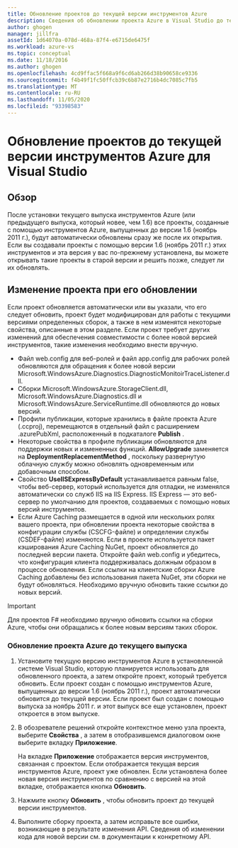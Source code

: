 ```yaml
---
title: Обновление проектов до текущей версии инструментов Azure
description: Сведения об обновлении проекта Azure в Visual Studio до текущей версии инструментов Azure
author: ghogen
manager: jillfra
assetId: 1d64070a-078d-468a-87f4-e6715de6475f
ms.workload: azure-vs
ms.topic: conceptual
ms.date: 11/18/2016
ms.author: ghogen
ms.openlocfilehash: 4cd9ffac5f668a9f6cd6ab266d38b90658ce9336
ms.sourcegitcommit: f4b49f1fc50ffcb39c6b87e2716b4dc7085c7fb5
ms.translationtype: MT
ms.contentlocale: ru-RU
ms.lasthandoff: 11/05/2020
ms.locfileid: "93398583"
---
```

# <a name="how-to-upgrade-projects-to-the-current-version-of-the-azure-tools-for-visual-studio"></a>Обновление проектов до текущей версии инструментов Azure для Visual Studio
## <a name="overview"></a>Обзор
После установки текущего выпуска инструментов Azure (или предыдущего выпуска, который новее, чем 1.6) все проекты, созданные с помощью инструментов Azure, выпущенных до версии 1.6 (ноябрь 2011 г.), будут автоматически обновлены сразу же после их открытия. Если вы создавали проекты с помощью версии 1.6 (ноябрь 2011 г.) этих инструментов и эта версия у вас по-прежнему установлена, вы можете открывать такие проекты в старой версии и решить позже, следует ли их обновлять.

## <a name="how-your-project-changes-when-you-upgrade-it"></a>Изменение проекта при его обновлении
Если проект обновляется автоматически или вы указали, что его следует обновить, проект будет модифицирован для работы с текущими версиями определенных сборок, а также в нем изменятся некоторые свойства, описанные в этом разделе. Если проект требует других изменений для обеспечения совместимости с более новой версией инструментов, такие изменения необходимо внести вручную.

* Файл web.config для веб-ролей и файл app.config для рабочих ролей обновляются для обращения к более новой версии Microsoft.WindowsAzure.Diagnostics.DiagnosticMonitoirTraceListener.dll.
* Сборки Microsoft.WindowsAzure.StorageClient.dll, Microsoft.WindowsAzure.Diagnostics.dll и Microsoft.WindowsAzure.ServiceRuntime.dll обновляются до новых версий.
* Профили публикации, которые хранились в файле проекта Azure (.ccproj), перемещаются в отдельный файл с расширением .azurePubXml, расположенный в подкаталоге **Publish** .
* Некоторые свойства в профиле публикации обновляются для поддержки новых и измененных функций. **AllowUpgrade** заменяется на **DeploymentReplacementMethod** , поскольку развернутую облачную службу можно обновлять одновременным или добавочным способом.
* Свойство **UseIISExpressByDefault** устанавливается равным false, чтобы веб-сервер, который используется для отладки, не изменялся автоматически со служб IIS на IIS Express. IIS Express — это веб-сервер по умолчанию для проектов, создаваемых с помощью новых версий инструментов.
* Если Azure Caching размещается в одной или нескольких ролях вашего проекта, при обновлении проекта некоторые свойства в конфигурации службы (CSCFG-файле) и определении службы (CSDEF-файле) изменяются. Если в проекте используется пакет кэширования Azure Caching NuGet, проект обновляется до последней версии пакета. Откройте файл web.config и убедитесь, что конфигурация клиента поддерживалась должным образом в процессе обновления. Если ссылки на клиентские сборки Azure Caching добавлены без использования пакета NuGet, эти сборки не будут обновляться. Необходимо вручную обновить такие ссылки до новых версий.

> [!IMPORTANT]
> Для проектов F# необходимо вручную обновить ссылки на сборки Azure, чтобы они обращались к более новым версиям таких сборок.
>
>

### <a name="how-to-upgrade-an-azure-project-to-the-current-release"></a>Обновление проекта Azure до текущего выпуска
1. Установите текущую версию инструментов Azure в установленной системе Visual Studio, которую планируется использовать для обновленного проекта, а затем откройте проект, который требуется обновить. Если проект создан с помощью инструментов Azure, выпущенных до версии 1.6 (ноябрь 2011 г.), проект автоматически обновится до текущей версии. Если проект был создан с помощью выпуска за ноябрь 2011 г. и этот выпуск все еще установлен, проект откроется в этом выпуске.
2. В обозревателе решений откройте контекстное меню узла проекта, выберите **Свойства** , а затем в отобразившемся диалоговом окне выберите вкладку **Приложение**.

    На вкладке **Приложение** отображается версия инструментов, связанная с проектом. Если отображается текущая версия инструментов Azure, проект уже обновлен. Если установлена более новая версия инструментов по сравнению с версией на этой вкладке, отображается кнопка **Обновить**.
3. Нажмите кнопку **Обновить** , чтобы обновить проект до текущей версии инструментов.
4. Выполните сборку проекта, а затем исправьте все ошибки, возникающие в результате изменения API. Сведения об изменении кода для новой версии см. в документации к конкретному API.
